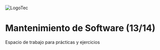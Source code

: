![LogoTec](https://user-images.githubusercontent.com/84739791/191869988-2dc59c20-4c44-40bf-9b5a-789a362cc2bb.png)

# Mantenimiento de Software (13/14)

Espacio de trabajo para prácticas y ejercicios
